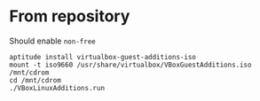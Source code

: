 
From repository
===============

Should enable `non-free`

    aptitude install virtualbox-guest-additions-iso
    mount -t iso9660 /usr/share/virtualbox/VBoxGuestAdditions.iso   /mnt/cdrom
    cd /mnt/cdrom
    ./VBoxLinuxAdditions.run


